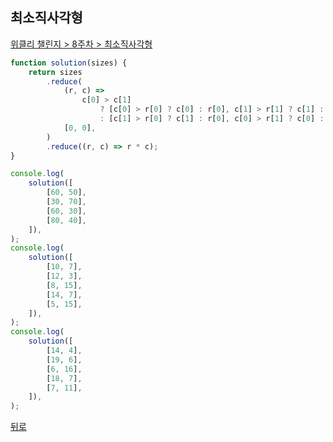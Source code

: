 ## 최소직사각형

[위클리 챌린지 > 8주차 > 최소직사각형](https://programmers.co.kr/learn/courses/30/lessons/86491)

``` js
function solution(sizes) {
    return sizes
        .reduce(
            (r, c) =>
                c[0] > c[1]
                    ? [c[0] > r[0] ? c[0] : r[0], c[1] > r[1] ? c[1] : r[1]]
                    : [c[1] > r[0] ? c[1] : r[0], c[0] > r[1] ? c[0] : r[1]],
            [0, 0],
        )
        .reduce((r, c) => r * c);
}

console.log(
    solution([
        [60, 50],
        [30, 70],
        [60, 30],
        [80, 40],
    ]),
);
console.log(
    solution([
        [10, 7],
        [12, 3],
        [8, 15],
        [14, 7],
        [5, 15],
    ]),
);
console.log(
    solution([
        [14, 4],
        [19, 6],
        [6, 16],
        [18, 7],
        [7, 11],
    ]),
);
```

[뒤로](https://github.com/SeongYongLee/TIL/tree/main/AlgorithmProgrammers)
